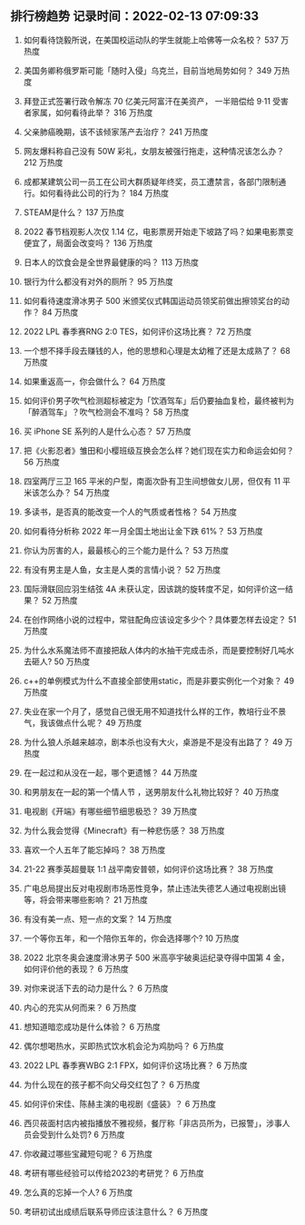 
## 排行榜趋势 记录时间：2022-02-13 07:09:33
  
  1. 如何看待饶毅所说，在美国校运动队的学生就能上哈佛等一众名校？ 537 万热度
    
  2. 美国务卿称俄罗斯可能「随时入侵」乌克兰，目前当地局势如何？ 349 万热度
    
  3. 拜登正式签署行政令解冻 70 亿美元阿富汗在美资产， 一半赔偿给 9·11 受害者家属，如何看待此举？ 316 万热度
    
  4. 父亲肺癌晚期，该不该倾家荡产去治疗？ 241 万热度
    
  5. 网友爆料称自己没有 50W 彩礼，女朋友被强行拖走，这种情况该怎么办？ 212 万热度
    
  6. 成都某建筑公司一员工在公司大群质疑年终奖，员工遭禁言，各部门限制通行。如何看待此公司的行为？ 184 万热度
    
  7. STEAM是什么？ 137 万热度
    
  8. 2022 春节档观影人次仅 1.14 亿，电影票房开始走下坡路了吗？如果电影票变便宜了，局面会改变吗？ 136 万热度
    
  9. 日本人的饮食会是全世界最健康的吗？ 113 万热度
    
  10. 银行为什么都没有对外的厕所？ 95 万热度
    
  11. 如何看待速度滑冰男子 500 米颁奖仪式韩国运动员领奖前做出擦领奖台的动作？ 84 万热度
    
  12. 2022 LPL 春季赛RNG 2:0 TES，如何评价这场比赛？ 72 万热度
    
  13. 一个想不择手段去赚钱的人，他的思想和心理是太幼稚了还是太成熟了？ 68 万热度
    
  14. 如果重返高一，你会做什么？ 64 万热度
    
  15. 如何评价男子吹气检测超标被定为「饮酒驾车」后仍要抽血复检，最终被判为「醉酒驾车」？吹气检测会不准吗？ 58 万热度
    
  16. 买 iPhone SE 系列的人是什么心态？ 57 万热度
    
  17. 把《火影忍者》雏田和小樱班级互换会怎么样？她们现在实力和命运会如何？ 56 万热度
    
  18. 四室两厅三卫 165 平米的户型，南面次卧有卫生间想做女儿房，但仅有 11 平米该怎么办？ 54 万热度
    
  19. 多读书，是否真的能改变一个人的气质或者性格？ 54 万热度
    
  20. 如何看待分析称 2022 年一月全国土地出让金下跌 61%？ 53 万热度
    
  21. 你认为厉害的人，最最核心的三个能力是什么？ 53 万热度
    
  22. 有没有男主是人鱼，女主是人类的言情小说？ 52 万热度
    
  23. 国际滑联回应羽生结弦 4A 未获认定，因该跳的旋转度不足，如何评价这一结果？ 52 万热度
    
  24. 在创作网络小说的过程中，常驻配角应该设定多少个？具体要怎样去设定？ 51 万热度
    
  25. 为什么水系魔法师不直接把敌人体内的水抽干完成击杀，而是要控制好几吨水去砸人? 50 万热度
    
  26. c++的单例模式为什么不直接全部使用static，而是非要实例化一个对象？ 49 万热度
    
  27. 失业在家一个月了，感觉自己很无用不知道找什么样的工作，教培行业不景气，我该做点什么呢？ 49 万热度
    
  28. 为什么狼人杀越来越凉，剧本杀也没有大火，桌游是不是没有出路了？ 49 万热度
    
  29. 在一起过和从没在一起，哪个更遗憾？ 44 万热度
    
  30. 和男朋友在一起的第一个情人节 ，送男朋友什么礼物比较好？ 40 万热度
    
  31. 电视剧《开端》有哪些细节细思极恐？ 39 万热度
    
  32. 为什么我会觉得《Minecraft》有一种悲伤感？ 38 万热度
    
  33. 喜欢一个人五年了能忘掉吗？ 38 万热度
    
  34. 21-22 赛季英超曼联 1:1 战平南安普顿，如何评价这场比赛？ 38 万热度
    
  35. 广电总局提出反对电视剧市场恶性竞争，禁止违法失德艺人通过电视剧出镜等，将会带来哪些影响？ 21 万热度
    
  36. 有没有美一点、短一点的文案？ 14 万热度
    
  37. 一个等你五年，和一个陪你五年的，你会选择哪个? 10 万热度
    
  38. 2022 北京冬奥会速度滑冰男子 500 米高亭宇破奥运纪录夺得中国第 4 金，如何评价他的表现？ 6 万热度
    
  39. 对你来说活下去的动力是什么？ 6 万热度
    
  40. 内心的充实从何而来？ 6 万热度
    
  41. 想知道暗恋成功是什么体验？ 6 万热度
    
  42. 偶尔想喝热水，买即热式饮水机会沦为鸡肋吗？ 6 万热度
    
  43. 2022 LPL 春季赛WBG 2:1 FPX，如何评价这场比赛？ 6 万热度
    
  44. 为什么现在的孩子都不向父母交红包了？ 6 万热度
    
  45. 如何评价宋佳、陈赫主演的电视剧《盛装》？ 6 万热度
    
  46. 西贝莜面村店内被指播放不雅视频，餐厅称「非店员所为，已报警」，涉事人员会受到什么处罚? 6 万热度
    
  47. 你收藏过哪些宝藏短句呢？ 6 万热度
    
  48. 考研有哪些经验可以传给2023的考研党？ 6 万热度
    
  49. 怎么真的忘掉一个人? 6 万热度
    
  50. 考研初试出成绩后联系导师应该注意什么？ 6 万热度
    